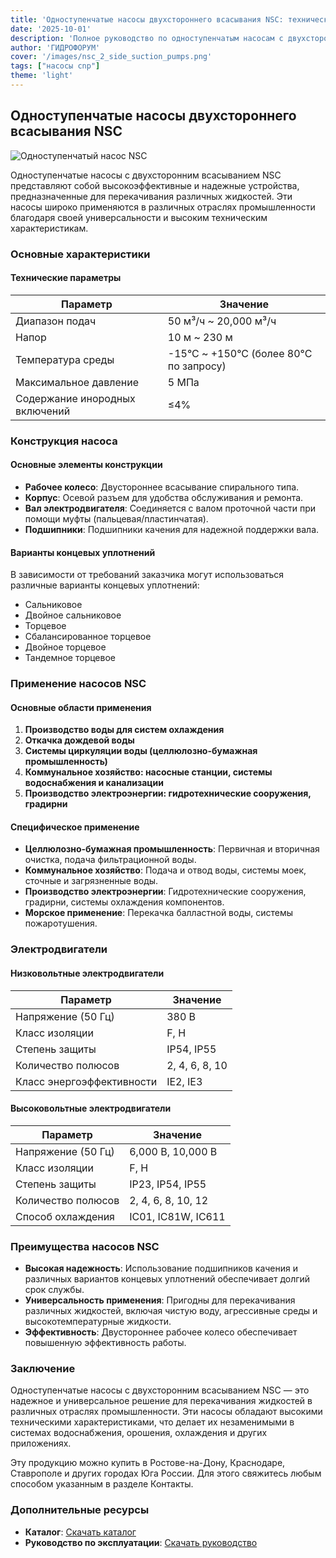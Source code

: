 ```yaml
---
title: 'Одноступенчатые насосы двухстороннего всасывания NSC: технические характеристики и применение'
date: '2025-10-01'
description: 'Полное руководство по одноступенчатым насосам с двухсторонним всасыванием NSC. Технические характеристики, области применения и преимущества.'
author: 'ГИДРОФОРУМ'
cover: '/images/nsc_2_side_suction_pumps.png'
tags: ["насосы cnp"]
theme: 'light'
---
```


## Одноступенчатые насосы двухстороннего всасывания NSC

![Одноступенчатый насос NSC](/images/nsc_2_side_suction_pumps.png)

Одноступенчатые насосы с двухсторонним всасыванием NSC представляют собой высокоэффективные и надежные устройства, предназначенные для перекачивания различных жидкостей. Эти насосы широко применяются в различных отраслях промышленности благодаря своей универсальности и высоким техническим характеристикам.

### Основные характеристики

#### Технические параметры

| Параметр                | Значение                                                                 |
|-------------------------|--------------------------------------------------------------------------|
| Диапазон подач          | 50 м³/ч ~ 20,000 м³/ч                                         |
| Напор                    | 10 м ~ 230 м                                                   |
| Температура среды       | -15°C ~ +150°C (более 80°C по запросу)                         |
| Максимальное давление   | 5 МПа                                                      |
| Содержание инородных включений | ≤4%                                                         |

### Конструкция насоса

#### Основные элементы конструкции

- **Рабочее колесо**: Двустороннее всасывание спирального типа.
- **Корпус**: Осевой разъем для удобства обслуживания и ремонта.
- **Вал электродвигателя**: Соединяется с валом проточной части при помощи муфты (пальцевая/пластинчатая).
- **Подшипники**: Подшипники качения для надежной поддержки вала.

#### Варианты концевых уплотнений

В зависимости от требований заказчика могут использоваться различные варианты концевых уплотнений:

- Сальниковое
- Двойное сальниковое
- Торцевое
- Сбалансированное торцевое
- Двойное торцевое
- Тандемное торцевое

### Применение насосов NSC

#### Основные области применения

1. **Производство воды для систем охлаждения**
2. **Откачка дождевой воды**
3. **Системы циркуляции воды (целлюлозно-бумажная промышленность)**
4. **Коммунальное хозяйство: насосные станции, системы водоснабжения и канализации**
5. **Производство электроэнергии: гидротехнические сооружения, градирни**

#### Специфическое применение

- **Целлюлозно-бумажная промышленность**: Первичная и вторичная очистка, подача фильтрационной воды.
- **Коммунальное хозяйство**: Подача и отвод воды, системы моек, сточные и загрязненные воды.
- **Производство электроэнергии**: Гидротехнические сооружения, градирни, системы охлаждения компонентов.
- **Морское применение**: Перекачка балластной воды, системы пожаротушения.

### Электродвигатели

#### Низковольтные электродвигатели

| Параметр                  | Значение                                                                 |
|---------------------------|--------------------------------------------------------------------------|
| Напряжение (50 Гц)        | 380 В                                                                        |
| Класс изоляции            | F, H                                                                     |
| Степень защиты            | IP54, IP55                                                             |
| Количество полюсов         | 2, 4, 6, 8, 10                                                      |
| Класс энергоэффективности  | IE2, IE3                                                                 |

#### Высоковольтные электродвигатели

| Параметр                  | Значение                                                                 |
|---------------------------|--------------------------------------------------------------------------|
| Напряжение (50 Гц)        | 6,000 В, 10,000 В                                                             |
| Класс изоляции            | F, H                                                                      |
| Степень защиты            | IP23, IP54, IP55                                                     |
| Количество полюсов         | 2, 4, 6, 8, 10, 12                                                   |
| Способ охлаждения         | IC01, IC81W, IC611                                                  |

### Преимущества насосов NSC

- **Высокая надежность**: Использование подшипников качения и различных вариантов концевых уплотнений обеспечивает долгий срок службы.
- **Универсальность применения**: Пригодны для перекачивания различных жидкостей, включая чистую воду, агрессивные среды и высокотемпературные жидкости.
- **Эффективность**: Двустороннее рабочее колесо обеспечивает повышенную эффективность работы.

### Заключение

Одноступенчатые насосы с двухсторонним всасыванием NSC — это надежное и универсальное решение для перекачивания жидкостей в различных отраслях промышленности. Эти насосы обладают высокими техническими характеристиками, что делает их незаменимыми в системах водоснабжения, орошения, охлаждения и других приложениях.

Эту продукцию можно купить в Ростове-на-Дону, Краснодаре, Ставрополе и других городах Юга России. Для этого свяжитесь любым способом указанным в разделе Контакты.

### Дополнительные ресурсы

- **Каталог**: [Скачать каталог](/images/nsc_2_side_suction_pumps.pdf)
- **Руководство по эксплуатации**: [Скачать руководство](/images/usage_guide_nsc_2_side_suction_pumps.pdf)